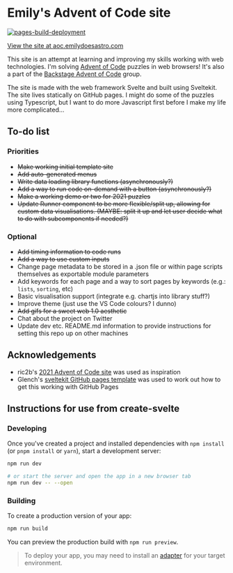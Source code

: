 # Emily's Advent of Code site

[![pages-build-deployment](https://github.com/emilyhunt/aoc.emilydoesastro.com/actions/workflows/pages/pages-build-deployment/badge.svg)](https://github.com/emilyhunt/aoc.emilydoesastro.com/actions/workflows/pages/pages-build-deployment)

[View the site at aoc.emilydoesastro.com](http://aoc.emilydoesastro.com/)

This site is an attempt at learning and improving my skills working with web technologies. I'm solving [Advent of Code](https://adventofcode.com/) puzzles in web browsers! It's also a part of the [Backstage Advent of Code](https://github.com/emilyhunt/backstage-advent-of-code) group.

The site is made with the web framework Svelte and built using Sveltekit. The site lives statically on GitHub pages. I might do some of the puzzles using Typescript, but I want to do more Javascript first before I make my life more complicated...

## To-do list

### Priorities
* ~~Make working initial template site~~
* ~~Add auto-generated menus~~
* ~~Write data loading library functions (asynchronously?)~~
* ~~Add a way to run code on-demand with a button (asynchronously?)~~
* ~~Make a working demo or two for 2021 puzzles~~
* ~~Update Runner component to be more flexible/split up, allowing for custom data visualisations. (MAYBE: split it up and let user decide what to do with subcomponents if needed?)~~

### Optional
* ~~Add timing information to code runs~~
* ~~Add a way to use custom inputs~~
* Change page metadata to be stored in a .json file or within page scripts themselves as exportable module parameters
* Add keywords for each page and a way to sort pages by keywords (e.g.: `lists`, `sorting`, etc)
* Basic visualisation support (integrate e.g. chartjs into library stuff?)
* Improve theme (just use the VS Code colours? I dunno)
* ~~Add gifs for a sweet web 1.0 aesthetic~~
* Chat about the project on Twitter
* Update dev etc. README.md information to provide instructions for setting this repo up on other machines

## Acknowledgements
* ric2b's [2021 Advent of Code site](https://github.com/ric2b/advent-of-code/tree/master/2021) was used as inspiration
* Glench's [sveltekit GitHub pages template](https://github.com/Glench/sveltekit-github-pages-template) was used to work out how to get this working with GitHub Pages




## Instructions for use from create-svelte

### Developing

Once you've created a project and installed dependencies with `npm install` (or `pnpm install` or `yarn`), start a development server:

```bash
npm run dev

# or start the server and open the app in a new browser tab
npm run dev -- --open
```

### Building

To create a production version of your app:

```bash
npm run build
```

You can preview the production build with `npm run preview`.

> To deploy your app, you may need to install an [adapter](https://kit.svelte.dev/docs/adapters) for your target environment.
